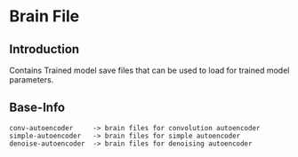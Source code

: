 # Brain File
## Introduction
Contains Trained model save files that can be used to load for trained model parameters.
## Base-Info
    conv-autoencoder     -> brain files for convolution autoencoder 
    simple-autoencoder   -> brain files for simple autoencoder
    denoise-autoencoder  -> brain files for denoising autoencoder
    